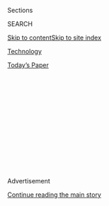 <div id="app">

<div>

<div>

<div>

<div class="NYTAppHideMasthead css-1q2w90k e1suatyy0">

<div class="section css-ui9rw0 e1suatyy2">

<div class="css-eph4ug er09x8g0">

<div class="css-6n7j50">

</div>

<span class="css-1dv1kvn">Sections</span>

<div class="css-10488qs">

<span class="css-1dv1kvn">SEARCH</span>

</div>

[Skip to content](#site-content)[Skip to site
index](#site-index)

</div>

<div id="masthead-section-label" class="css-1wr3we4 eaxe0e00">

[Technology](https://www.nytimes.com/section/technology)

</div>

<div class="css-10698na e1huz5gh0">

</div>

</div>

<div id="masthead-bar-one" class="section hasLinks css-15hmgas e1csuq9d3">

<div class="css-uqyvli e1csuq9d0">

</div>

<div class="css-1uqjmks e1csuq9d1">

</div>

<div class="css-9e9ivx">

[](https://myaccount.nytimes.com/auth/login?response_type=cookie&client_id=vi)

</div>

<div class="css-1bvtpon e1csuq9d2">

[Today’s
Paper](https://www.nytimes.com/section/todayspaper)

</div>

</div>

</div>

</div>

<div data-aria-hidden="false">

<div id="site-content" data-role="main">

<div>

<div class="css-1aor85t" style="opacity:0.000000001;z-index:-1;visibility:hidden">

<div class="css-1hqnpie">

<div class="css-epjblv">

<span class="css-17xtcya">[Technology](/section/technology)</span><span class="css-x15j1o">|</span><span class="css-fwqvlz">Huawei’s
Sales Jump Despite Trump’s
Blacklisting</span>

</div>

<div class="css-k008qs">

<div class="css-1iwv8en">

<span class="css-18z7m18"></span>

<div>

</div>

</div>

<span class="css-1n6z4y">https://nyti.ms/2Zn5TL4</span>

<div class="css-1705lsu">

<div class="css-4xjgmj">

<div class="css-4skfbu" data-role="toolbar" data-aria-label="Social Media Share buttons, Save button, and Comments Panel with current comment count" data-testid="share-tools">

  - 
  - 
  - 
  - 
    
    <div class="css-6n7j50">
    
    </div>

  - 

</div>

</div>

</div>

</div>

</div>

</div>

<div id="NYT_TOP_BANNER_REGION" class="css-13pd83m">

</div>

<div id="top-wrapper" class="css-1sy8kpn">

<div id="top-slug" class="css-l9onyx">

Advertisement

</div>

[Continue reading the main
story](#after-top)

<div class="ad top-wrapper" style="text-align:center;height:100%;display:block;min-height:250px">

<div id="top" class="place-ad" data-position="top" data-size-key="top">

</div>

</div>

<div id="after-top">

</div>

</div>

<div id="sponsor-wrapper" class="css-1hyfx7x">

<div id="sponsor-slug" class="css-19vbshk">

Supported by

</div>

[Continue reading the main
story](#after-sponsor)

<div id="sponsor" class="ad sponsor-wrapper" style="text-align:center;height:100%;display:block">

</div>

<div id="after-sponsor">

</div>

</div>

<div class="css-1vkm6nb ehdk2mb0">

# Huawei’s Sales Jump Despite Trump’s Blacklisting

</div>

<div class="css-79elbk" data-testid="photoviewer-wrapper">

<div class="css-z3e15g" data-testid="photoviewer-wrapper-hidden">

</div>

<div class="css-1a48zt4 ehw59r15" data-testid="photoviewer-children">

![<span class="css-16f3y1r e13ogyst0" data-aria-hidden="true">A Huawei
advertisement in Shanghai. The Chinese company’s sales continued to grow
despite the uncertainty over its access to essential
technology.</span><span class="css-cnj6d5 e1z0qqy90" itemprop="copyrightHolder"><span class="css-1ly73wi e1tej78p0">Credit...</span><span><span>Lam
Yik Fei for The New York
Times</span></span></span>](https://static01.nyt.com/images/2019/07/30/business/30huawei/merlin_155583492_a7fdea77-1f55-4ccd-852e-ee11c2e1dff7-articleLarge.jpg?quality=75&auto=webp&disable=upscale)

</div>

</div>

<div class="css-xt80pu e12qa4dv0">

<div class="css-18e8msd">

<div class="css-vp77d3 epjyd6m0">

<div class="css-1baulvz">

By [<span class="css-1baulvz last-byline" itemprop="name">Raymond
Zhong</span>](https://www.nytimes.com/by/raymond-zhong)

</div>

</div>

  - July 30,
    2019

  - 
    
    <div class="css-4xjgmj">
    
    <div class="css-d8bdto" data-role="toolbar" data-aria-label="Social Media Share buttons, Save button, and Comments Panel with current comment count" data-testid="share-tools">
    
      - 
      - 
      - 
      - 
        
        <div class="css-6n7j50">
        
        </div>
    
      - 
    
    </div>
    
    </div>

</div>

<div class="css-tk9fsr">

[阅读简体中文版](https://cn.nytimes.com/technology/20190731/huawei-sales-trump-blacklist/ "Read in Simplified Chinese")[閱讀繁體中文版](https://cn.nytimes.com/technology/20190731/huawei-sales-trump-blacklist/zh-hant/ "Read in Traditional Chinese")

</div>

</div>

<div class="section meteredContent css-1r7ky0e" name="articleBody" itemprop="articleBody">

<div class="css-1fanzo5 StoryBodyCompanionColumn">

<div class="css-53u6y8">

BEIJING — A little over two months after Huawei’s chief executive began
comparing his embattled company to [a bullet-riddled fighter
plane](https://www.nytimes.com/2019/06/17/technology/huawei-trump.html),
the Chinese tech giant said its sales for January through June grew by
nearly a quarter from a year earlier, a sign that the Trump
administration’s clampdown has hardly brought the company crashing to
the ground.

“Neither production nor shipment has been interrupted, not for one
single day,” Liang Hua, the chairman of Huawei’s board of directors,
said on Tuesday at the company’s headquarters in the southern city of
Shenzhen. “No matter how many difficulties we might face, we remain
confident in the company’s future development.”

Still, Huawei’s troubles with Washington have not left it unscathed. Its
smartphone sales outside China plummeted after the Trump administration
restricted the company’s access to American technology in May, though
Mr. Liang said that they had since recovered somewhat.

Revenue for the first half of the year came in at $58 billion. But
second-quarter sales grew by less than 13 percent from a year earlier,
compared with 39 percent growth in the first quarter. Huawei did not
indicate this in its news conference on Tuesday, highlighting only the
combined figures for the first half of the year. Because it is not a
publicly traded company, it can be selective about which financial
results to release.

</div>

</div>

<div class="css-1fanzo5 StoryBodyCompanionColumn">

<div class="css-53u6y8">

Mr. Liang also warned that the second half of the year might be more
challenging than the first.

Huawei’s future has been uncertain ever since Washington began
ratcheting up efforts to undermine the company, saying that its products
are dangerously susceptible to influence and disruption by the Chinese
government. Huawei rejects the insinuations.

Its fate is now entangled with talks between the United States and China
to end their yearlong tariff war. As those negotiations have swung
between optimistic highs and gloomy lows, so has the outlook for
Huawei’s business.

After American officials spent months warning the world about the risks
of using Huawei’s equipment to build next-generation wireless networks,
the Commerce Department [took direct aim at the company’s
operations](https://www.nytimes.com/2019/05/16/technology/huawei-ban-president-trump.html)
in May by putting it on an export blacklist. This meant that American
companies like Qualcomm and Intel would need special permission to sell
Huawei the microchips and other specialized components that go into its
products.

American tech suppliers swiftly halted shipments to Huawei in response.
The Chinese company’s founder and chief executive, Ren Zhengfei,
predicted in June that revenue this year would be around [$30 billion
less](https://www.nytimes.com/2019/06/17/technology/huawei-trump.html)
than previously forecast. That gap alone represents more revenue than
Ericsson, one of Huawei’s main rivals in telecom equipment, took in all
year in 2018.

Before long, though, some American tech companies decided that they
could [resume selling certain
items](https://www.nytimes.com/2019/06/25/technology/huawei-trump-ban-technology.html)
to Huawei despite the blacklisting. Their lawyers determined that
Washington’s restrictions did not apply to hardware that was
manufactured outside the United States and that did not contain much in
the way of sensitive American components and technology.

</div>

</div>

<div class="css-1fanzo5 StoryBodyCompanionColumn">

<div class="css-53u6y8">

“Once we determined that we could continue to resume most of those
products, it really got back to normal pretty quickly,” Dave Pahl, the
head of investor relations at the chip maker Texas Instruments, said
during a conference call with analysts last week.

Then, after meeting with China’s top leader, Xi Jinping, in Japan last
month, President Trump said the administration would permit [more
American sales to
Huawei](https://www.nytimes.com/2019/06/29/world/asia/g20-trump-xi-trade-talks.html),
in a gesture meant to smooth the path toward a trade deal.

Huawei cannot breathe easy, however. The Commerce Department still has
not indicated exactly how it will decide who gets licenses to sell to
the company. American trade negotiators were in Shanghai on Tuesday to
[try once more to piece together an
accord](https://www.nytimes.com/2019/07/29/us/politics/trade-china-trump.html).

Some of Huawei’s American partners have already started making
potentially hard-to-reverse changes to their operations in response to
the blacklisting. The electronics manufacturer Flex said last week that
it had scaled down its activities in China for supplying Huawei.

At the news conference on Tuesday, Mr. Liang said that Huawei’s ability
to supply equipment for next-generation 5G wireless networks had not
been affected by the Commerce Department’s restrictions. The company had
made adequate preparations in advance, he said.

In fact, he said, Huawei has signed 11 additional 5G contracts since the
May blacklisting, bringing its total to 50, across 30 countries.

Mr. Liang also said Huawei’s smartphone sales outside China had
recovered to some degree since the blacklisting. In the immediate wake
of the Commerce Department’s action, [many phone buyers in Europe and
other
places](https://www.nytimes.com/2019/05/24/business/huawei-us-china-europe-.html)
shied away from Huawei handsets out of concern that the devices would
not be able to run Google’s Android operating system and other Google
apps.

</div>

</div>

<div class="css-1fanzo5 StoryBodyCompanionColumn">

<div class="css-53u6y8">

Huawei’s handset sales have been surging in China, where many Google
services are blocked anyway. But for the rest of the world, it remains
unclear whether the Silicon Valley giant will be given permission to
serve Huawei smartphone users. Mr. Liang acknowledged that Huawei still
had work to do to ensure the health of its consumer device business,
which accounted for over half the company’s revenue in the first six
months of the year.

“If the U.S. allows us to use Android, then using Android and its
ecosystem is always our preferred choice,” Mr. Liang said. If not, he
said, Huawei is capable of developing and deploying its own replacement
operating system, although he declined to give details about the
company’s efforts in this area.

For many years, Huawei’s chief executive, Mr. Ren, was a reclusive
figure who almost never spoke to reporters. Of late, he has been a
near-constant presence in the global news media, sounding exuberant
about his company’s prospects for surviving Mr. Trump’s onslaught.

Speaking this month with a group of Italian journalists, Mr. Ren boasted
that Huawei had already patched up 70 to 80 percent of what he called
the “bullet holes” in its products — the ways in which they rely on
American-sourced parts or technology.

By the end of the year, he predicted, Huawei will have filled more than
90 percent of these holes.

“We can stand on our own right now,” Mr. Ren said. “We don’t need to
depend on the U.S. to continue serving our customers. The more advanced
a system is, the more capable we are of standing on our own.”

</div>

</div>

</div>

<div>

</div>

<div>

</div>

<div>

</div>

<div>

<div id="bottom-wrapper" class="css-1ede5it">

<div id="bottom-slug" class="css-l9onyx">

Advertisement

</div>

[Continue reading the main
story](#after-bottom)

<div id="bottom" class="ad bottom-wrapper" style="text-align:center;height:100%;display:block;min-height:90px">

</div>

<div id="after-bottom">

</div>

</div>

</div>

</div>

</div>

## Site Index

<div>

</div>

## Site Information Navigation

  - [© <span>2020</span> <span>The New York Times
    Company</span>](https://help.nytimes.com/hc/en-us/articles/115014792127-Copyright-notice)

<!-- end list -->

  - [NYTCo](https://www.nytco.com/)
  - [Contact
    Us](https://help.nytimes.com/hc/en-us/articles/115015385887-Contact-Us)
  - [Work with us](https://www.nytco.com/careers/)
  - [Advertise](https://nytmediakit.com/)
  - [T Brand Studio](http://www.tbrandstudio.com/)
  - [Your Ad
    Choices](https://www.nytimes.com/privacy/cookie-policy#how-do-i-manage-trackers)
  - [Privacy](https://www.nytimes.com/privacy)
  - [Terms of
    Service](https://help.nytimes.com/hc/en-us/articles/115014893428-Terms-of-service)
  - [Terms of
    Sale](https://help.nytimes.com/hc/en-us/articles/115014893968-Terms-of-sale)
  - [Site
    Map](https://spiderbites.nytimes.com)
  - [Help](https://help.nytimes.com/hc/en-us)
  - [Subscriptions](https://www.nytimes.com/subscription?campaignId=37WXW)

</div>

</div>

</div>

</div>
